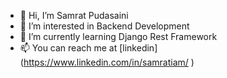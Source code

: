 - 👋 Hi, I’m Samrat Pudasaini
- 👀 I’m interested in Backend Development
- 🌱 I’m currently learning Django Rest Framework
- 📫 You can reach me at [linkedin] (https://www.linkedin.com/in/samratiam/ )

<!---
samratiam/samratiam is a ✨ special ✨ repository because its `README.md` (this file) appears on your GitHub profile.
You can click the Preview link to take a look at your changes.
--->
